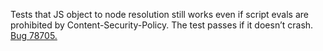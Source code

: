 Tests that JS object to node resolution still works even if script evals are prohibited by Content-Security-Policy. The test passes if it doesn’t crash. [Bug 78705.](https://bugs.webkit.org/show_bug.cgi?id=78705)
